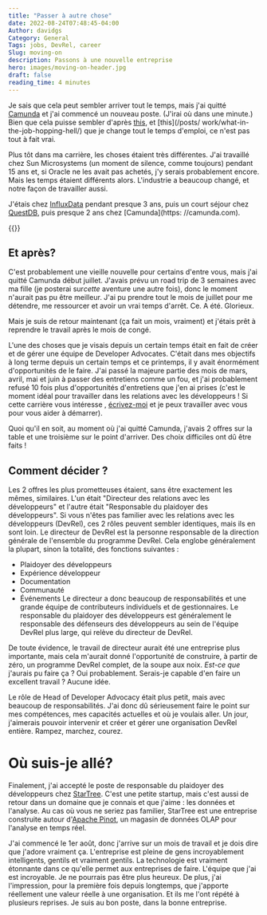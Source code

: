 ```yaml
---
title: "Passer à autre chose"
date: 2022-08-24T07:48:45-04:00
Author: davidgs
Category: General
Tags: jobs, DevRel, career
Slug: moving-on
description: Passons à une nouvelle entreprise
hero: images/moving-on-header.jpg
draft: false
reading_time: 4 minutes
---
```


Je sais que cela peut sembler arriver tout le temps, mais j'ai quitté [Camunda](https://camunda.com) et j'ai commencé un nouveau poste. (J'irai où dans une minute.) Bien que cela puisse sembler d'après [this](/posts/work/its-time-series-all-the-way-down/), et [this](/posts/ work/what-in-the-job-hopping-hell/) que je change tout le temps d'emploi, ce n'est pas tout à fait vrai.

Plus tôt dans ma carrière, les choses étaient très différentes. J'ai travaillé chez Sun Microsystems (un moment de silence, comme toujours) pendant 15 ans et, si Oracle ne les avait pas achetés, j'y serais probablement encore. Mais les temps étaient différents alors. L'industrie a beaucoup changé, et notre façon de travailler aussi.

J'étais chez [InfluxData](https://influxdata.com) pendant presque 3 ans, puis un court séjour chez [QuestDB](https://questdb.com), puis presque 2 ans chez [Camunda](https: //camunda.com).

{{<youtube id="6b0ftfKFEJg" >}}

## Et après?

C'est probablement une vieille nouvelle pour certains d'entre vous, mais j'ai quitté Camunda début juillet. J'avais prévu un road trip de 3 semaines avec ma fille (je posterai sur*cette* aventure une autre fois), donc le moment n'aurait pas pu être meilleur. J'ai pu prendre tout le mois de juillet pour me détendre, me ressourcer et avoir un vrai temps d'arrêt. Ce. A été. Glorieux.

Mais je suis de retour maintenant (ça fait un mois, vraiment) et j'étais prêt à reprendre le travail après le mois de congé.

L'une des choses que je visais depuis un certain temps était en fait de créer et de gérer une équipe de Developer Advocates. C'était dans mes objectifs à long terme depuis un certain temps et ce printemps, il y avait énormément d'opportunités de le faire. J'ai passé la majeure partie des mois de mars, avril, mai et juin à passer des entretiens comme un fou, et j'ai probablement refusé 10 fois plus d'opportunités d'entretiens que j'en ai prises (c'est le moment idéal pour travailler dans les relations avec les développeurs ! Si cette carrière vous intéresse , [écrivez-moi](mailto:davidgs@davidgs.com) et je peux travailler avec vous pour vous aider à démarrer).

Quoi qu'il en soit, au moment où j'ai quitté Camunda, j'avais 2 offres sur la table et une troisième sur le point d'arriver. Des choix difficiles ont dû être faits !

## Comment décider ?

Les 2 offres les plus prometteuses étaient, sans être exactement les mêmes, similaires. L'un était "Directeur des relations avec les développeurs" et l'autre était "Responsable du plaidoyer des développeurs". Si vous n'êtes pas familier avec les relations avec les développeurs (DevRel), ces 2 rôles peuvent sembler identiques, mais ils en sont loin. Le directeur de DevRel est la personne responsable de la direction générale de l'ensemble du programme DevRel. Cela englobe généralement la plupart, sinon la totalité, des fonctions suivantes :
- Plaidoyer des développeurs
- Expérience développeur
- Documentation
- Communauté
- Événements
Le directeur a donc beaucoup de responsabilités et une grande équipe de contributeurs individuels et de gestionnaires. Le responsable du plaidoyer des développeurs est généralement le responsable des défenseurs des développeurs au sein de l'équipe DevRel plus large, qui relève du directeur de DevRel.

De toute évidence, le travail de directeur aurait été une entreprise plus importante, mais cela m'aurait donné l'opportunité de construire, à partir de zéro, un programme DevRel complet, de la soupe aux noix. *Est-ce que* j'aurais pu faire ça ? Oui probablement. Serais-je capable d'en faire un excellent travail ? Aucune idée.

Le rôle de Head of Developer Advocacy était plus petit, mais avec beaucoup de responsabilités. J'ai donc dû sérieusement faire le point sur mes compétences, mes capacités actuelles et où je voulais aller. Un jour, j'aimerais pouvoir intervenir et créer et gérer une organisation DevRel entière. Rampez, marchez, courez.

# Où suis-je allé?

Finalement, j'ai accepté le poste de responsable du plaidoyer des développeurs chez [StarTree](https://startree.ai). C'est une petite startup, mais c'est aussi de retour dans un domaine que je connais et que j'aime : les données et l'analyse. Au cas où vous ne seriez pas familier, StarTree est une entreprise construite autour d'[Apache Pinot](https://pinot.apache.org), un magasin de données OLAP pour l'analyse en temps réel.

J'ai commencé le 1er août, donc j'arrive sur un mois de travail et je dois dire que j'adore vraiment ça. L'entreprise est pleine de gens incroyablement intelligents, gentils et vraiment gentils. La technologie est vraiment étonnante dans ce qu'elle permet aux entreprises de faire. L'équipe que j'ai est incroyable. Je ne pourrais pas être plus heureux. De plus, j'ai l'impression, pour la première fois depuis longtemps, que j'apporte réellement une valeur réelle à une organisation. Et ils me l'ont répété à plusieurs reprises. Je suis au bon poste, dans la bonne entreprise.
